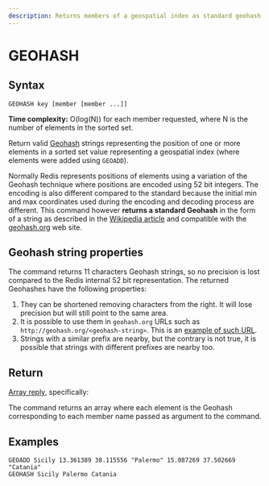```yaml
---
description: Returns members of a geospatial index as standard geohash strings
---
```


# GEOHASH

## Syntax

    GEOHASH key [member [member ...]]

**Time complexity:** O(log(N)) for each member requested, where N is the number of elements in the sorted set.

Return valid [Geohash](https://en.wikipedia.org/wiki/Geohash) strings representing the position of one or more elements in a sorted set value representing a geospatial index (where elements were added using `GEOADD`).

Normally Redis represents positions of elements using a variation of the Geohash
technique where positions are encoded using 52 bit integers. The encoding is
also different compared to the standard because the initial min and max
coordinates used during the encoding and decoding process are different. This
command however **returns a standard Geohash** in the form of a string as
described in the [Wikipedia article](https://en.wikipedia.org/wiki/Geohash) and compatible with the [geohash.org](http://geohash.org) web site.

Geohash string properties
---

The command returns 11 characters Geohash strings, so no precision is lost
compared to the Redis internal 52 bit representation. The returned Geohashes
have the following properties:

1. They can be shortened removing characters from the right. It will lose precision but will still point to the same area.
2. It is possible to use them in `geohash.org` URLs such as `http://geohash.org/<geohash-string>`. This is an [example of such URL](http://geohash.org/sqdtr74hyu0).
3. Strings with a similar prefix are nearby, but the contrary is not true, it is possible that strings with different prefixes are nearby too.

## Return

[Array reply](https://redis.io/docs/reference/protocol-spec#resp-arrays), specifically:

The command returns an array where each element is the Geohash corresponding to
each member name passed as argument to the command.

## Examples

```cli
GEOADD Sicily 13.361389 38.115556 "Palermo" 15.087269 37.502669 "Catania"
GEOHASH Sicily Palermo Catania
```
